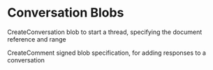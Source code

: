 # Conversation Blobs

CreateConversation blob to start a thread, specifying the document reference and range

CreateComment signed blob specification, for adding responses to a conversation